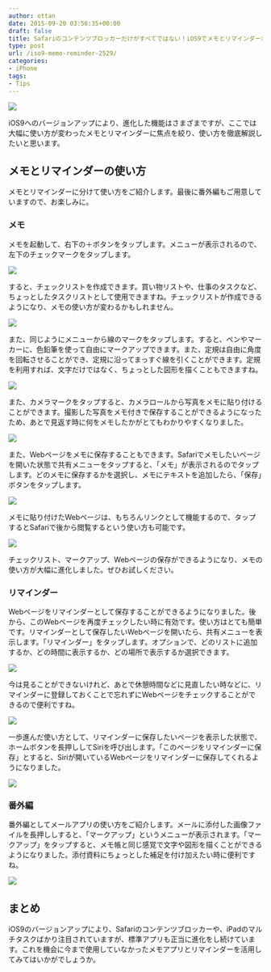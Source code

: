 ```yaml
---
author: ottan
date: 2015-09-20 03:56:35+00:00
draft: false
title: Safariのコンテンツブロッカーだけがすべてではない！iOS9でメモとリマインダーが大幅に進化！使い方を徹底解説！
type: post
url: /iso9-memo-reminder-2529/
categories:
- iPhone
tags:
- Tips
---
```


![](/images/2015/09/150920-55fe207c109e1.jpg)






iOS9へのバージョンアップにより、進化した機能はさまざまですが、ここでは大幅に使い方が変わったメモとリマインダーに焦点を絞り、使い方を徹底解説したいと思います。





## メモとリマインダーの使い方





メモとリマインダーに分けて使い方をご紹介します。最後に番外編もご用意していますので、お楽しみに。





### メモ





メモを起動して、右下の＋ボタンをタップします。メニューが表示されるので、左下のチェックマークをタップします。





![](/images/2015/09/150920-55fe207df0303.png)






すると、チェックリストを作成できます。買い物リストや、仕事のタスクなど、ちょっとしたタスクリストとして使用できますね。チェックリストが作成できるようになり、メモの使い方が変わるかもしれません。





![](/images/2015/09/150920-55fe20811489b.png)






また、同じようにメニューから線のマークをタップします。すると、ペンやマーカーに、色鉛筆を使って自由にマークアップできます。また、定規は自由に角度を回転させることができ、定規に沿ってまっすぐ線を引くことができます。定規を利用すれば、文字だけではなく、ちょっとした図形を描くこともできますね。





![](/images/2015/09/150920-55fe20878e243.png)






また、カメラマークをタップすると、カメラロールから写真をメモに貼り付けることができます。撮影した写真をメモ付きで保存することができるようになったため、あとで見返す時に何をメモしたかがとてもわかりやすくなりました。





![](/images/2015/09/150920-55fe208ca2aa5.png)






また、Webページをメモに保存することもできます。Safariでメモしたいページを開いた状態で共有メニューをタップすると、「メモ」が表示されるのでタップします。どのメモに保存するかを選択し、メモにテキストを追加したら、「保存」ボタンをタップします。





![](/images/2015/09/150920-55fe2090ea364.png)






メモに貼り付けたWebページは、もちろんリンクとして機能するので、タップするとSafariで後から閲覧するという使い方も可能です。





![](/images/2015/09/150920-55fe20968b803.png)






チェックリスト、マークアップ、Webページの保存ができるようになり、メモの使い方が大幅に進化しました。ぜひお試しください。





### リマインダー





Webページをリマインダーとして保存することができるようになりました。後から、このWebページを再度チェックしたい時に有効です。使い方はとても簡単です。リマインダーとして保存したいWebページを開いたら、共有メニューを表示します。「リマインダー」をタップします。オプションで、どのリストに追加するか、どの時間に表示するか、どの場所で表示するか選択できます。





![](/images/2015/09/150920-55fe2e771945a.png)






今は見ることができないけれど、あとで休憩時間などに見直したい時などに、リマインダーに登録しておくことで忘れずにWebページをチェックすることができるので便利ですね。





![](/images/2015/09/150920-55fe20a1a9528.png)






一歩進んだ使い方として、リマインダーに保存したいページを表示した状態で、ホームボタンを長押ししてSiriを呼び出します。「このページをリマインダーに保存」とすると、Siriが開いているWebページをリマインダーに保存してくれるようになりました。





![](/images/2015/09/150920-55fe20a6096c4.png)






### 番外編





番外編としてメールアプリの使い方をご紹介します。メールに添付した画像ファイルを長押ししすると、「マークアップ」というメニューが表示されます。「マークアップ」をタップすると、メモ帳と同じ感覚で文字や図形を描くことができるようになりました。添付資料にちょっとした補足を付け加えたい時に便利ですね。





![](/images/2015/09/150920-55fe2e7af252e.png)






## まとめ





iOS9のバージョンアップにより、Safariのコンテンツブロッカーや、iPadのマルチタスクばかり注目されていますが、標準アプリも正当に進化をし続けています。これを機会に今まで使用していなかったメモアプリとリマインダーを活用してみてはいかがでしょうか。

